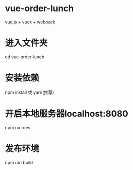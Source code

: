 # vue-order-lunch
vue.js + vuex + webpack 

# 进入文件夹
cd vue-order-lunch

# 安装依赖
npm install 或 yarn(推荐)

# 开启本地服务器localhost:8080
npm run dev

# 发布环境
npm run build



